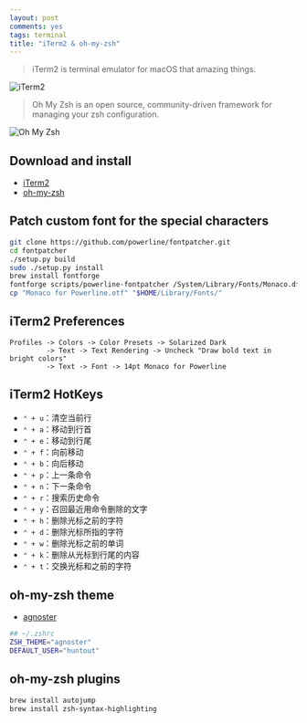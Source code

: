 ```yaml
---
layout: post
comments: yes
tags: terminal
title: "iTerm2 & oh-my-zsh"
---
```


> iTerm2 is terminal emulator for macOS that amazing things.

![iTerm2](http://iterm2.com/img/logo2x.jpg)

> Oh My Zsh is an open source, community-driven framework for managing your zsh configuration.

![Oh My Zsh](https://camo.githubusercontent.com/5c385f15f3eaedb72cfcfbbaf75355b700ac0757/68747470733a2f2f73332e616d617a6f6e6177732e636f6d2f6f686d797a73682f6f682d6d792d7a73682d6c6f676f2e706e67)

## Download and install

* [iTerm2](http://iterm2.com/downloads.html)
* [oh-my-zsh](https://github.com/robbyrussell/oh-my-zsh)

## Patch custom font for the special characters

```bash
git clone https://github.com/powerline/fontpatcher.git
cd fontpatcher
./setup.py build
sudo ./setup.py install
brew install fontforge
fontforge scripts/powerline-fontpatcher /System/Library/Fonts/Monaco.dfont
cp "Monaco for Powerline.otf" "$HOME/Library/Fonts/"
```

## iTerm2 Preferences

    Profiles -> Colors -> Color Presets -> Solarized Dark
             -> Text -> Text Rendering -> Uncheck "Draw bold text in bright colors"
             -> Text -> Font -> 14pt Monaco for Powerline

## iTerm2 HotKeys

* `⌃ + u`：清空当前行
* `⌃ + a`：移动到行首
* `⌃ + e`：移动到行尾
* `⌃ + f`：向前移动
* `⌃ + b`：向后移动
* `⌃ + p`：上一条命令
* `⌃ + n`：下一条命令
* `⌃ + r`：搜索历史命令
* `⌃ + y`：召回最近用命令删除的文字
* `⌃ + h`：删除光标之前的字符
* `⌃ + d`：删除光标所指的字符
* `⌃ + w`：删除光标之前的单词
* `⌃ + k`：删除从光标到行尾的内容
* `⌃ + t`：交换光标和之前的字符

## oh-my-zsh theme

* [agnoster](https://github.com/robbyrussell/oh-my-zsh/wiki/Themes#agnoster)

```bash
## ~/.zshrc
ZSH_THEME="agnoster"
DEFAULT_USER="huntout"
```

## oh-my-zsh plugins

```bash
brew install autojump
brew install zsh-syntax-highlighting
```
